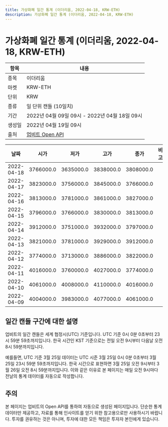 ```yaml
---
title: 가상화폐 일간 통계 (이더리움, 2022-04-18, KRW-ETH)
description: 가상화폐 일간 통계 (이더리움, 2022-04-18, KRW-ETH)
---
```



가상화폐 일간 통계 (이더리움, 2022-04-18, KRW-ETH)
===

|항목|내용|
|--|--|
|종목|이더리움|
|마켓|KRW-ETH|
|단위|KRW|
|종류|일 단위 캔들 (10일치)|
|기간|2022년 04월 09일 09시 - 2022년 04월 18일 09시|
|생성일|2022년 04월 19일 09시|
|출처|[업비트 Open API](https://docs.upbit.com)|


|날짜|시가|저가|고가|종가|비고|
|--|--|--|--|--|--|
|2022-04-18|3766000.0|3635000.0|3838000.0|3808000.0|    |
|2022-04-17|3823000.0|3756000.0|3845000.0|3766000.0|    |
|2022-04-16|3813000.0|3781000.0|3861000.0|3827000.0|    |
|2022-04-15|3796000.0|3766000.0|3830000.0|3813000.0|    |
|2022-04-14|3912000.0|3751000.0|3932000.0|3797000.0|    |
|2022-04-13|3821000.0|3781000.0|3929000.0|3912000.0|    |
|2022-04-12|3774000.0|3713000.0|3886000.0|3822000.0|    |
|2022-04-11|4016000.0|3760000.0|4027000.0|3774000.0|    |
|2022-04-10|4061000.0|4008000.0|4110000.0|4016000.0|    |
|2022-04-09|4004000.0|3983000.0|4077000.0|4061000.0|    |


일간 캔들 구간에 대한 설명
---


업비트의 일간 캔들은 세계 협정시(UTC) 기준입니다. 
UTC 기준 0시 0분 0초부터 23시 59분 59초까지입니다. 
한국 시간인 KST 기준으로는 전일 오전 9시부터 다음날 오전 8시 59분까지입니다. 


예를들면, UTC 기준 3월 25일 데이터는 UTC 시준 3월 25일 0시 0분 0초부터 3월 25일 23시 59분 59초까지입니다. 
한국 시간으로 표현하면 3월 25일 오전 9시부터 3월 26일 오전 8시 59분까지입니다. 
이와 같은 이유로 본 페이지는 매일 오전 9시마다 전날의 통계 데이터를 자동으로 작성합니다. 


주의
---


본 페이지는 업비트의 Open API를 통하여 자동으로 생성된 페이지입니다. 
단순한 통계 데이터만 제공하고, 자료를 통해 인사이트를 얻기 위한 참고용으로만 사용하시기 바랍니다. 
투자를 권유하는 것은 아니며, 투자에 대한 모든 책임은 투자자 본인에게 있습니다. 
